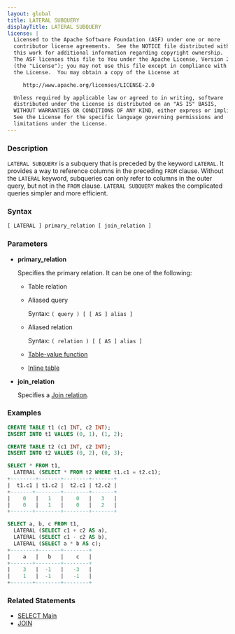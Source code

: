 ```yaml
---
layout: global
title: LATERAL SUBQUERY
displayTitle: LATERAL SUBQUERY
license: |
  Licensed to the Apache Software Foundation (ASF) under one or more
  contributor license agreements.  See the NOTICE file distributed with
  this work for additional information regarding copyright ownership.
  The ASF licenses this file to You under the Apache License, Version 2.0
  (the "License"); you may not use this file except in compliance with
  the License.  You may obtain a copy of the License at

     http://www.apache.org/licenses/LICENSE-2.0

  Unless required by applicable law or agreed to in writing, software
  distributed under the License is distributed on an "AS IS" BASIS,
  WITHOUT WARRANTIES OR CONDITIONS OF ANY KIND, either express or implied.
  See the License for the specific language governing permissions and
  limitations under the License.
---
```


### Description

`LATERAL SUBQUERY` is a subquery that is preceded by the keyword `LATERAL`. It provides a way to reference columns in the preceding `FROM` clause.
Without the `LATERAL` keyword, subqueries can only refer to columns in the outer query, but not in the `FROM` clause. `LATERAL SUBQUERY` makes the complicated
queries simpler and more efficient.

### Syntax

```sql
[ LATERAL ] primary_relation [ join_relation ]
```

### Parameters

* **primary_relation**

  Specifies the primary relation. It can be one of the following:
  * Table relation
  * Aliased query

    Syntax: `( query ) [ [ AS ] alias ]`
  * Aliased relation

    Syntax: `( relation ) [ [ AS ] alias ]`
  * [Table-value function](sql-ref-syntax-qry-select-tvf.html)
  * [Inline table](sql-ref-syntax-qry-select-inline-table.html)


* **join_relation**

    Specifies a [Join relation](sql-ref-syntax-qry-select-join.html).

### Examples

```sql
CREATE TABLE t1 (c1 INT, c2 INT);
INSERT INTO t1 VALUES (0, 1), (1, 2);

CREATE TABLE t2 (c1 INT, c2 INT);
INSERT INTO t2 VALUES (0, 2), (0, 3);

SELECT * FROM t1,
  LATERAL (SELECT * FROM t2 WHERE t1.c1 = t2.c1);
+--------+-------+--------+-------+
|  t1.c1 | t1.c2 |  t2.c1 | t2.c2 |
+-------+--------+--------+-------+
|    0   |   1   |    0   |   3   |
|    0   |   1   |    0   |   2   |
+-------+--------+--------+-------+

SELECT a, b, c FROM t1,
  LATERAL (SELECT c1 + c2 AS a),
  LATERAL (SELECT c1 - c2 AS b),
  LATERAL (SELECT a * b AS c);
+--------+-------+--------+
|    a   |   b   |    c   |
+-------+--------+--------+
|    3   |  -1   |   -3   |
|    1   |  -1   |   -1   |
+-------+--------+--------+
```

### Related Statements

* [SELECT Main](sql-ref-syntax-qry-select.html)
* [JOIN](sql-ref-syntax-qry-select-join.html)


